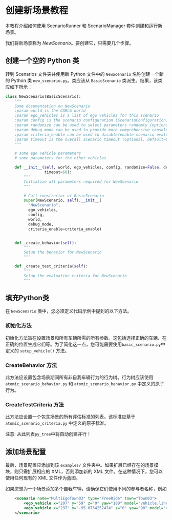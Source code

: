 # 创建新场景教程

本教程介绍如何使用 ScenarioRunner 和 ScenarioManager 套件创建和运行新场景。

我们将新场景称为 _NewScenario_。要创建它，只需要几个步骤。


## 创建一个空的 Python 类

转到 Scenarios 文件夹并使用新 Python 文件中的 `NewScenario` 名称创建一个新的 Python 类 `new_scenario.py`。类应该从 `BasicScenario` 类派生。结果，该类应如下所示：

```python
class NewScenario(BasicScenario):
    """
    Some documentation on NewScenario
    :param world is the CARLA world
    :param ego_vehicles is a list of ego vehicles for this scenario
    :param config is the scenario configuration (ScenarioConfiguration)
    :param randomize can be used to select parameters randomly (optional, default=False)
    :param debug_mode can be used to provide more comprehensive console output (optional, default=False)
    :param criteria_enable can be used to disable/enable scenario evaluation based on test criteria (optional, default=True)
    :param timeout is the overall scenario timeout (optional, default=60 seconds)
    """

    # some ego vehicle parameters
    # some parameters for the other vehicles

    def __init__(self, world, ego_vehicles, config, randomize=False, debug_mode=False, criteria_enable=True,
                 timeout=60):
        """
        Initialize all parameters required for NewScenario
        """

        # Call constructor of BasicScenario
        super(NewScenario, self).__init__(
          "NewScenario",
          ego_vehicles,
          config,
          world,
          debug_mode,
          criteria_enable=criteria_enable)


    def _create_behavior(self):
        """
        Setup the behavior for NewScenario
        """

    def _create_test_criteria(self):
        """
        Setup the evaluation criteria for NewScenario
        """
```

## 填充Python类

在 `NewScenario` 类中，您必须定义代码示例中提到的以下方法。

### 初始化方法

初始化方法旨在设置场景和所有车辆所需的所有参数。这包括选择正确的车辆、在正确的位置生成它们等。为了简化这一点，您可能需要使用`basic_scenario.py`中定义的 `setup_vehicle()` 方法。


### CreateBehavior 方法

此方法应设置包含场景期间所有非自我车辆行为的行为树。行为树应该使用`atomic_scenario_behavior.py` 和 `atomic_scenario_behavior.py` 中定义的原子行为。


### CreateTestCriteria 方法

此方法应设置一个包含场景的所有评估标准的列表。该标准应基于 `atomic_scenario_criteria.py` 中定义的原子标准。


注意: 从此列表`py_tree`中将自动创建并行！ 

## 添加场景配置
最后，场景配置应添加到该 `examples/` 文件夹中。如果扩展已经存在的场景模块，则只需扩展相应的 XML，否则添加新的 XML 文件。在这种情况下，您可以使用任何现有的 XML 文件作为蓝图。

如果您想为一个场景添加多个自我车辆，请确保它们使用不同的参与者名称，例如

```xml
    <scenario name="MultiEgoTown03" type="FreeRide" town="Town03">
        <ego_vehicle x="207" y="59" z="0" yaw="180" model="vehicle.lincoln.mkz_2017" rolename="hero"/>
        <ego_vehicle x="237" y="-95.0754252474" z="0" yaw="90" model="vehicle.tesla.model3" rolename="hero2"/>
    </scenario>
```
